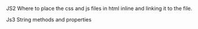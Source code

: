 JS2
Where to place the css and js files in html inline and linking it to the file. 

Js3
String methods and properties